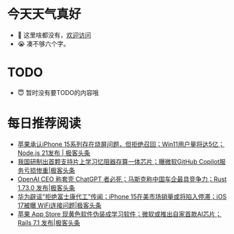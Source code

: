 # 今天天气真好
- 👋 这里啥都没有，[欢迎访问](https://zhangfeng-ola.github.io/)
- 😭 凑不够六个字。
<!---
- 👀 I’m interested in ...
- 🌱 I’m currently learning ...
- 💞️ I’m looking to collaborate on ...
- 📫 How to reach me ...
- 😇 I'm doing something ...

--->

# TODO 
- 😇 暂时没有要TODO的内容哦

<!---
zhangfeng-ola/zhangfeng-ola is a ✨ special ✨ repository because its `README.md` (this file) appears on your GitHub profile.
You can click the Preview link to take a look at your changes.
--->

# 每日推荐阅读
<!-- BLOG-POST-LIST:START -->
- [苹果承认iPhone 15系列存在烧屏问题，但拒绝召回；Win11用户量将达5亿；Node.js 21发布 | 极客头条](https://blog.csdn.net/weixin_39786569/article/details/133921163)
- [我国研制出首颗支持片上学习忆阻器存算一体芯片；曝微软GitHub Copilot服务亏损惨重|极客头条](https://blog.csdn.net/weixin_39786569/article/details/133760944)
- [OpenAI CEO 称套壳 ChatGPT 者必死；马斯克称中国车企最具竞争力；Rust 1.73.0 发布|极客头条](https://blog.csdn.net/weixin_39786569/article/details/133738868)
- [华为辟谣“拒绝富士康代工”传闻；iPhone 15在美市场销量或将陷入停滞；iOS 17被曝 WiFi连接问题|极客头条](https://blog.csdn.net/weixin_39786569/article/details/133694789)
- [苹果 App Store 现黄色软件伪装成学习软件；微软或推出自家首款AI芯片；Rails 7.1 发布|极客头条](https://blog.csdn.net/weixin_39786569/article/details/133669815)
<!-- BLOG-POST-LIST:END -->
